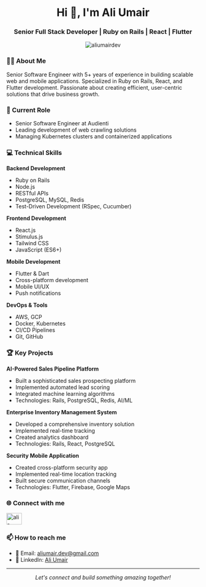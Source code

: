 <h1 align="center">Hi 👋, I'm Ali Umair</h1>
<h3 align="center">Senior Full Stack Developer | Ruby on Rails | React | Flutter</h3>

<p align="center">
  <img src="https://komarev.com/ghpvc/?username=aliumairdev&label=Profile%20views&color=0e75b6&style=flat" alt="aliumairdev" />
</p>

### 👨‍💻 About Me
Senior Software Engineer with 5+ years of experience in building scalable web and mobile applications. Specialized in Ruby on Rails, React, and Flutter development. Passionate about creating efficient, user-centric solutions that drive business growth.

### 🚀 Current Role
- Senior Software Engineer at Audienti
- Leading development of web crawling solutions
- Managing Kubernetes clusters and containerized applications

### 💻 Technical Skills

**Backend Development**
- Ruby on Rails
- Node.js
- RESTful APIs
- PostgreSQL, MySQL, Redis
- Test-Driven Development (RSpec, Cucumber)

**Frontend Development**
- React.js
- Stimulus.js
- Tailwind CSS
- JavaScript (ES6+)

**Mobile Development**
- Flutter & Dart
- Cross-platform development
- Mobile UI/UX
- Push notifications

**DevOps & Tools**
- AWS, GCP
- Docker, Kubernetes
- CI/CD Pipelines
- Git, GitHub

### 🏆 Key Projects

**AI-Powered Sales Pipeline Platform**
- Built a sophisticated sales prospecting platform
- Implemented automated lead scoring
- Integrated machine learning algorithms
- Technologies: Rails, PostgreSQL, Redis, AI/ML

**Enterprise Inventory Management System**
- Developed a comprehensive inventory solution
- Implemented real-time tracking
- Created analytics dashboard
- Technologies: Rails, React, PostgreSQL

**Security Mobile Application**
- Created cross-platform security app
- Implemented real-time location tracking
- Built secure communication channels
- Technologies: Flutter, Firebase, Google Maps

### 🌐 Connect with me
<p align="left">
  <a href="https://linkedin.com/in/ali-umair-a138a21bb" target="blank">
    <img align="center" src="https://raw.githubusercontent.com/rahuldkjain/github-profile-readme-generator/master/src/images/icons/Social/linked-in-alt.svg" alt="ali-umair" height="30" width="40" />
  </a>
</p>

### 📫 How to reach me
- 📧 Email: aliumair.dev@gmail.com
- 💼 LinkedIn: [Ali Umair](https://www.linkedin.com/in/ali-umair-a138a21bb/)

---

<p align="center">
  <i>Let's connect and build something amazing together!</i>
</p>
